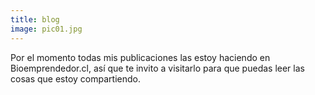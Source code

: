 ```yaml
---
title: blog
image: pic01.jpg
---
```

Por el momento todas mis publicaciones las estoy haciendo en Bioemprendedor.cl, así que te invito a visitarlo para que puedas leer las cosas que estoy compartiendo.
